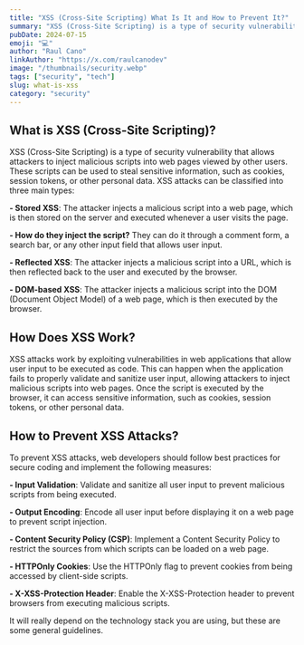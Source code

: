 ```yaml
---
title: "XSS (Cross-Site Scripting) What Is It and How to Prevent It?"
summary: "XSS (Cross-Site Scripting) is a type of security vulnerability that allows attackers to inject malicious scripts into web pages viewed by other users."
pubDate: 2024-07-15
emoji: "💻"
author: "Raul Cano"
linkAuthor: "https://x.com/raulcanodev"
image: "/thumbnails/security.webp"
tags: ["security", "tech"]
slug: what-is-xss
category: "security"
---
```


## What is XSS (Cross-Site Scripting)?

XSS (Cross-Site Scripting) is a type of security vulnerability that allows attackers to inject malicious scripts into web pages viewed by other users. These scripts can be used to steal sensitive information, such as cookies, session tokens, or other personal data. XSS attacks can be classified into three main types:

**- Stored XSS**: The attacker injects a malicious script into a web page, which is then stored on the server and executed whenever a user visits the page.

**- How do they inject the script?**
They can do it through a comment form, a search bar, or any other input field that allows user input.

**- Reflected XSS**: The attacker injects a malicious script into a URL, which is then reflected back to the user and executed by the browser.

**- DOM-based XSS**: The attacker injects a malicious script into the DOM (Document Object Model) of a web page, which is then executed by the browser.

## How Does XSS Work?

XSS attacks work by exploiting vulnerabilities in web applications that allow user input to be executed as code. This can happen when the application fails to properly validate and sanitize user input, allowing attackers to inject malicious scripts into web pages. Once the script is executed by the browser, it can access sensitive information, such as cookies, session tokens, or other personal data.

## How to Prevent XSS Attacks?

To prevent XSS attacks, web developers should follow best practices for secure coding and implement the following measures:

**- Input Validation**: Validate and sanitize all user input to prevent malicious scripts from being executed.

**- Output Encoding**: Encode all user input before displaying it on a web page to prevent script injection.

**- Content Security Policy (CSP)**: Implement a Content Security Policy to restrict the sources from which scripts can be loaded on a web page.

**- HTTPOnly Cookies**: Use the HTTPOnly flag to prevent cookies from being accessed by client-side scripts.

**- X-XSS-Protection Header**: Enable the X-XSS-Protection header to prevent browsers from executing malicious scripts.


It will really depend on the technology stack you are using, but these are some general guidelines.

